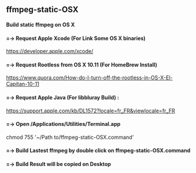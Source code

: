 ## ffmpeg-static-OSX
#### Build static ffmpeg on OS X

#### =-> Request Apple Xcode (For Link Some OS X binaries)
https://developer.apple.com/xcode/

#### =-> Request Rootless from OS X 10.11 (For HomeBrew Install)
https://www.quora.com/How-do-I-turn-off-the-rootless-in-OS-X-El-Capitan-10-11

#### =-> Request Apple Java (For libbluray Build) :
https://support.apple.com/kb/DL1572?locale=fr_FR&viewlocale=fr_FR

#### =-> Open /Applications/Utilities/Terminal.app
chmod 755 '~/Path to/ffmpeg-static-OSX.command'

#### =-> Build Lastest ffmpeg by double click on ffmpeg-static-OSX.command

#### =-> Build Result will be copied on Desktop
